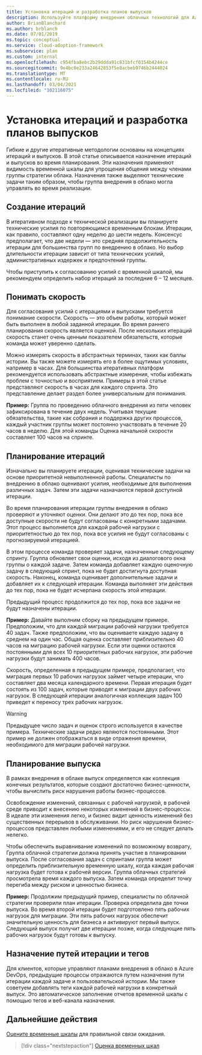 ```yaml
---
title: Установка итераций и разработка планов выпусков
description: Используйте платформу внедрения облачных технологий для Azure, чтобы узнать, как определить итерации и планы выпуска для упрощения управления реализацией.
author: BrianBlanchard
ms.author: brblanch
ms.date: 07/01/2019
ms.topic: conceptual
ms.service: cloud-adoption-framework
ms.subservice: plan
ms.custom: internal
ms.openlocfilehash: c954fba8ebc2b29ddda91c831bfcf0154b4244ce
ms.sourcegitcommit: 9e4bc0e233a24642853f5e8acbeb9746b2444024
ms.translationtype: MT
ms.contentlocale: ru-RU
ms.lasthandoff: 03/04/2021
ms.locfileid: "102116075"
---
```

# <a name="establish-iterations-and-release-plans"></a>Установка итераций и разработка планов выпусков

Гибкие и другие итеративные методологии основаны на концепциях итераций и выпусков. В этой статье описывается назначение итераций и выпусков во время планирования. Эти назначения применяют видимость временной шкалы для упрощения общения между членами группы стратегии облака. Назначения также выделяют технические задачи таким образом, чтобы группа внедрения в облако могла управлять во время реализации.

## <a name="establish-iterations"></a>Создание итераций

В итеративном подходе к технической реализации вы планируете технические усилия по повторяющимся временным блокам. Итерации, как правило, составляют одну неделю до шести недель. Консенсус предполагает, что две недели — это средняя продолжительность итерации для большинства групп по внедрению в облако. Но выбор длительности итерации зависит от типа технических усилий, административных издержек и предпочтений группы.

Чтобы приступить к согласованию усилий с временной шкалой, мы рекомендуем определить набор итераций за последние 6 – 12 месяцев.

## <a name="understand-velocity"></a>Понимать скорость

Для согласования усилий с итерациями и выпусками требуется понимание скорости. Скорость — это объем работы, который может быть выполнен в любой заданной итерации. Во время раннего планирования скорость является оценкой. После нескольких итераций скорость станет очень ценным показателем обязательств, которые команда может уверенно сделать.

Можно измерять скорость в абстрактных терминах, таких как баллы истории. Вы также можете измерять его в более ощутимых условиях, например в часах. Для большинства итеративных платформ рекомендуется использовать абстрактные измерения, чтобы избежать проблем с точностью и восприятием. Примеры в этой статье представляют скорость в часах для каждого спринта. Это представление делает раздел более универсальным для понимания.

**Пример:** Группа по проведению облачного внедрения из пяти человек зафиксирована в течение двух недель. Учитывая текущие обязательства, такие как собрания и поддержка других процессов, каждый участник группы может постоянно участвовать в течение 20 часов в неделю. Для этой команды Оценка начальной скорости составляет 100 часов на спринте.

## <a name="iteration-planning"></a>Планирование итераций

Изначально вы планируете итерации, оценивая технические задачи на основе приоритетной невыполненной работы. Специалисты по внедрению в облако оценивают усилия, необходимые для выполнения различных задач. Затем эти задачи назначаются первой доступной итерации.

Во время планирования итерации группы внедрения в облако проверяют и уточняют оценки. Они делают это до тех пор, пока все доступные скорости не будут согласованы с конкретными задачами. Этот процесс выполняется для каждой рабочей нагрузки с приоритетностью до тех пор, пока все усилия не будут согласованы с прогнозируемой итерацией.

В этом процессе команда проверяет задачи, назначенные следующему спринту. Группа обновляет свои оценки, исходя из диалогового окна группы о каждой задаче. Затем команда добавляет каждую оценочную задачу в следующий спринт, пока не будет достигнута доступная скорость. Наконец, команда оценивает дополнительные задачи и добавляет их к следующей итерации. Команда выполняет эти действия до тех пор, пока не будет исчерпана скорость этой итерации.

Предыдущий процесс продолжится до тех пор, пока все задачи не будут назначены итерации.

**Пример:** Давайте выполним сборку на предыдущем примере. Предположим, что для каждой миграции рабочей нагрузки требуется 40 задач. Также предположим, что вы оцениваете каждую задачу в среднем на один час. Общая оценка составляет приблизительно 40 часов на миграцию рабочей нагрузки. Если эти оценки остаются постоянными для всех 10 приоритетных рабочих нагрузок, эти рабочие нагрузки будут занимать 400 часов.

Скорость, определенная в предыдущем примере, предполагает, что миграция первых 10 рабочих нагрузок займет четыре итерации, что составляет два месяца календарного времени. Первая итерация будет состоять из 100 задач, которые приводят к миграции двух рабочих нагрузок. В следующей итерации аналогичная коллекция задач 100 приведет к переносу трех рабочих нагрузок.

> [!WARNING]
> Предыдущее число задач и оценок строго используется в качестве примера. Технические задачи редко являются постоянными. Этот пример не должен отображаться в виде отражения времени, необходимого для миграции рабочей нагрузки.

## <a name="release-planning"></a>Планирование выпуска

В рамках внедрения в облаке выпуск определяется как коллекция конечных результатов, которые создают достаточно бизнес-ценности, чтобы вычислить риск нарушения работы бизнес-процессов.

Освобождение изменений, связанных с рабочей нагрузкой, в рабочей среде приводит к внесению некоторых изменений в бизнес-процессы. В идеале эти изменения легко, и бизнес видит ценность изменений без существенных перерывов в обслуживании. Но риск нарушения бизнес-процессов представлен любыми изменениями, и его не следует делать нелегко.

Чтобы обеспечить выравнивание изменений по возможному возврату, Группа облачной стратегии должна принять участие в планировании выпуска. После согласования задач с спринтами группа может определить приблизительную временную шкалу, когда каждая рабочая нагрузка будет готова к рабочей версии. Группа облачных стратегий просмотрела время каждого выпуска. Затем команда определит точку перегиба между риском и ценностью бизнеса.

**Пример:** Продолжим предыдущий пример, специалисты по облачной стратегии проверили план итерации. Проверка определила две точки выпуска. Во время второй итерации будет подготовлено пять рабочих нагрузок для миграции. Эти пять рабочих нагрузок обеспечит значительную ценность для бизнеса и активируют первый выпуск. Следующий выпуск получит две итерации позже, когда следующие пять рабочих нагрузок будут готовы к выпуску.

## <a name="assign-iteration-paths-and-tags"></a>Назначение путей итерации и тегов

Для клиентов, которые управляют планами внедрения в облако в Azure DevOps, предыдущие процессы отражаются путем назначения пути итерации каждой задаче и пользовательской истории. Мы также советуем добавлять теги каждой рабочей нагрузки в конкретный выпуск. Это автоматическое заполнение отчетов временной шкалы с помощью тегов и веб-канала назначения.

## <a name="next-steps"></a>Дальнейшие действия

[Оцените временные шкалы](./timelines.md) для правильной связи ожидания.

> [!div class="nextstepaction"]
> [Оценка временных шкал](./timelines.md)
